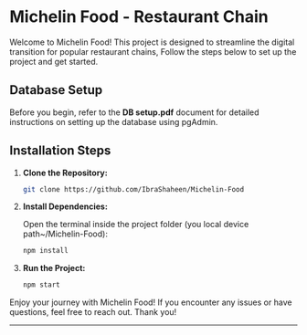 # Michelin Food - Restaurant Chain

Welcome to Michelin Food! This project is designed to streamline the digital transition for popular restaurant chains, Follow the steps below to set up the project and get started.

## Database Setup

Before you begin, refer to the **DB setup.pdf** document for detailed instructions on setting up the database using pgAdmin.

## Installation Steps

1. **Clone the Repository:**
   ```bash
   git clone https://github.com/IbraShaheen/Michelin-Food
   ```

2. **Install Dependencies:**

    Open the terminal inside the project folder (you local device path~/Michelin-Food):
     ```bash
     npm install
     ```

3. **Run the Project:**
   ```bash
   npm start
   ```

Enjoy your journey with Michelin Food! If you encounter any issues or have questions, feel free to reach out. Thank you!

---